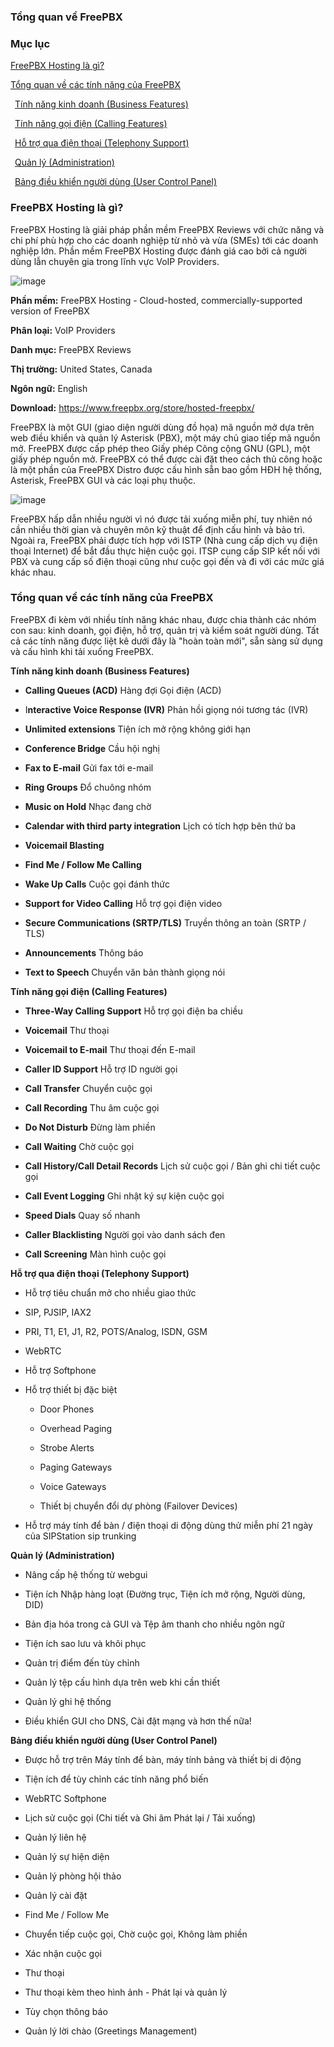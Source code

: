 ### Tổng quan về FreePBX

### Mục lục

[FreePBX Hosting là gì?](#1)

[Tổng quan về các tính năng của FreePBX](#2)

&ensp;[Tính năng kinh doanh (Business Features)](#2.1)

&ensp;[Tính năng gọi điện (Calling Features)](#2.2)

&ensp;[Hỗ trợ qua điện thoại (Telephony Support)](#2.3)

&ensp;[Quản lý (Administration)](#2.4)

&ensp;[Bảng điều khiển người dùng (User Control Panel)](#2.5)


### <a name="1"> FreePBX Hosting là gì? </a>

FreePBX Hosting là giải pháp phần mềm FreePBX Reviews với chức năng và chi phí phù hợp cho các doanh nghiệp từ nhỏ và vừa (SMEs) tới các doanh nghiệp lớn. Phần mềm FreePBX Hosting được đánh giá cao bởi cả người dùng lẫn chuyên gia trong lĩnh vực VoIP Providers.

![image](https://user-images.githubusercontent.com/69178270/137050176-f65e8e0a-a680-45b0-a2b9-b732d6d33b2e.png)

**Phần mềm:** FreePBX Hosting - Cloud-hosted, commercially-supported version of FreePBX

**Phân loại:** VoIP Providers

**Danh mục:** FreePBX Reviews

**Thị trường:** United States, Canada

**Ngôn ngữ:** English

**Download:** https://www.freepbx.org/store/hosted-freepbx/

FreePBX là một GUI (giao diện người dùng đồ họa) mã nguồn mở dựa trên web điều khiển và quản lý Asterisk (PBX), một máy chủ giao tiếp mã nguồn mở. FreePBX được cấp phép theo Giấy phép Công cộng GNU (GPL), một giấy phép nguồn mở. FreePBX có thể được cài đặt theo cách thủ công hoặc là một phần của FreePBX Distro được cấu hình sẵn bao gồm HĐH hệ thống, Asterisk, FreePBX GUI và các loại phụ thuộc.

![image](https://user-images.githubusercontent.com/69178270/137050403-80ba9b2b-bfc9-43df-bb2f-a606b7743749.png)

FreePBX hấp dẫn nhiều người vì nó được tải xuống miễn phí, tuy nhiên nó cần nhiều thời gian và chuyên môn kỹ thuật để định cấu hình và bảo trì. Ngoài ra, FreePBX phải được tích hợp với ISTP (Nhà cung cấp dịch vụ điện thoại Internet) để bắt đầu thực hiện cuộc gọi. ITSP cung cấp SIP kết nối với PBX và cung cấp số điện thoại cũng như cuộc gọi đến và đi với các mức giá khác nhau.

### <a name="2"> Tổng quan về các tính năng của FreePBX </a>

FreePBX đi kèm với nhiều tính năng khác nhau, được chia thành các nhóm con sau: kinh doanh, gọi điện, hỗ trợ, quản trị và kiểm soát người dùng. Tất cả các tính năng được liệt kê dưới đây là "hoàn toàn mới", sẵn sàng sử dụng và cấu hình khi tải xuống FreePBX.

<a name="2.1"> **Tính năng kinh doanh (Business Features)** </a>

 - **Calling Queues (ACD)** Hàng đợi Gọi điện (ACD) 

 - I**nteractive Voice Response (IVR)** Phản hồi giọng nói tương tác (IVR)

 - **Unlimited extensions** Tiện ích mở rộng không giới hạn

 - **Conference Bridge** Cầu hội nghị

 - **Fax to E-mail** Gửi fax tới e-mail

 - **Ring Groups** Đổ chuông nhóm

 - **Music on Hold** Nhạc đang chờ

 - **Calendar with third party integration** Lịch có tích hợp bên thứ ba

 - **Voicemail Blasting** 

 - **Find Me / Follow Me Calling**

 - **Wake Up Calls** Cuộc gọi đánh thức

 - **Support for Video Calling** Hỗ trợ gọi điện video

 - **Secure Communications (SRTP/TLS)** Truyền thông an toàn (SRTP / TLS)

 - **Announcements** Thông báo

 - **Text to Speech** Chuyển văn bản thành giọng nói

<a name="2.2"> **Tính năng gọi điện (Calling Features)** </a>

 - **Three-Way Calling Support** Hỗ trợ gọi điện ba chiều

 - **Voicemail** Thư thoại

 - **Voicemail to E-mail** Thư thoại đến E-mail

 - **Caller ID Support** Hỗ trợ ID người gọi

 - **Call Transfer** Chuyển cuộc gọi

 - **Call Recording** Thu âm cuộc gọi

 - **Do Not Disturb** Đừng làm phiền

 - **Call Waiting** Chờ cuộc gọi

 - **Call History/Call Detail Records** Lịch sử cuộc gọi / Bản ghi chi tiết cuộc gọi

 - **Call Event Logging** Ghi nhật ký sự kiện cuộc gọi

 - **Speed Dials** Quay số nhanh

 - **Caller Blacklisting** Người gọi vào danh sách đen

 - **Call Screening** Màn hình cuộc gọi

<a name="2.3"> **Hỗ trợ qua điện thoại (Telephony Support)** </a>

 - Hỗ trợ tiêu chuẩn mở cho nhiều giao thức

 - SIP, PJSIP, IAX2

 - PRI, T1, E1, J1, R2, POTS/Analog, ISDN, GSM

 - WebRTC

 - Hỗ trợ Softphone

 - Hỗ trợ thiết bị đặc biệt

   * Door Phones

   * Overhead Paging

   * Strobe Alerts

   * Paging Gateways

   * Voice Gateways

   * Thiết bị chuyển đổi dự phòng (Failover Devices)

 - Hỗ trợ máy tính để bàn / điện thoại di động dùng thử miễn phí 21 ngày của SIPStation sip trunking

<a name="2.4"> **Quản lý (Administration)** </a>

 - Nâng cấp hệ thống từ webgui

 - Tiện ích Nhập hàng loạt (Đường trục, Tiện ích mở rộng, Người dùng, DID)

 - Bản địa hóa trong cả GUI và Tệp âm thanh cho nhiều ngôn ngữ

 - Tiện ích sao lưu và khôi phục

 - Quản trị điểm đến tùy chỉnh

 - Quản lý tệp cấu hình dựa trên web khi cần thiết

 - Quản lý ghi hệ thống

 - Điều khiển GUI cho DNS, Cài đặt mạng và hơn thế nữa!

<a name="2.5"> **Bảng điều khiển người dùng (User Control Panel)** </a>

 - Được hỗ trợ trên Máy tính để bàn, máy tính bảng và thiết bị di động

 - Tiện ích để tùy chỉnh các tính năng phổ biến

 - WebRTC Softphone

 - Lịch sử cuộc gọi (Chi tiết và Ghi âm Phát lại / Tải xuống)

 - Quản lý liên hệ

 - Quản lý sự hiện diện

 - Quản lý phòng hội thảo
 
 - Quản lý cài đặt

 - Find Me / Follow Me

 - Chuyển tiếp cuộc gọi, Chờ cuộc gọi, Không làm phiền

 - Xác nhận cuộc gọi

 - Thư thoại

 - Thư thoại kèm theo hình ảnh - Phát lại và quản lý

 - Tùy chọn thông báo

 - Quản lý lời chào (Greetings Management)